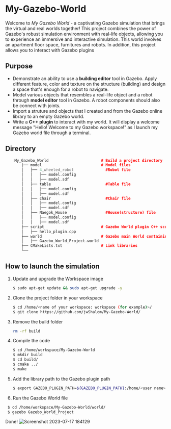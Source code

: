 # My-Gazebo-World
Welcome to *My Gazebo World* - a captivating Gazebo simulation that brings the virtual and real worlds together! This project combines the power of Gazebo's robust simulation environment with real-life objects, allowing you to experience an immersive and interactive simulation. This world involves an apartment floor space, furnitures and robots. In addition, this project allows you to interact with Gazebo plugins 


## Purpose 
+ Demonstrate an ability to use a **building editor** tool in Gazebo. Apply different feature, color and texture on the structure (building) and design a space that's enough for a robot to navigate.
+ Model various objects that resembles a real-life object and a robot through **model editor** tool in Gazebo. A robot components should also be connect with joints.
+ Import a struture and objects that I created and from the Gazebo online library to an empty Gazebo world.
+ Write a **C++ plugin** to interact with my world. It will display a welcome message "Hello! Welcome to my Gazebo workspace!" as I launch my Gazebo world file through a terminal.

## Directory

```C++
    My_Gazebo_World                       # Build a project directory 
       ├── model                          # Model files 
       │   ├── 4_wheeled_robot              #Robot file
       │   │   ├── model.config
       │   │   ├── model.sdf
       │   ├── table                        #Table file
       │   │   ├── model.config
       │   │   ├── model.sdf
       │   ├── chair                        #Chair file
       │   │   ├── model.config
       │   │   ├── model.sdf
       │   ├── Naegok_House                 #House(structure) file
       │   │   ├── model.config
       │   │   ├── model.sdf
       ├── script                         # Gazebo World plugin C++ script      
       │   ├── hello_plugin.cpp
       ├── world                          # Gazebo main World containing models 
       │   ├── Gazebo_World_Project.world
       ├── CMakeLists.txt                 # Link libraries 
       └── 

```

## How to launch the simulation
1. Update and upgrade the Workspace image
   ```Bash
   $ sudo apt-get update && sudo apt-get upgrade -y
   ```
2. Clone the project folder in your workspace
   ```Bash
   $ cd /home/<name of your workspace: workspace (for example)>/
   $ git clone https://github.com/jwShalom/My-Gazebo-World/
   ```
3. Remove the build folder
   ```Bash
   rm -rf build
   ```
4. Compile the code
   ```Bash
   $ cd /home/workspace/My-Gazebo-World
   $ mkdir build
   $ cd build/
   $ cmake ../
   $ make
   ```
5. Add the library path to the Gazebo plugin path
   ```Bash
   $ export GAZEBO_PLUGIN_PATH=${GAZEBO_PLUGIN_PATH}:/home/<user name>/workspace/My-Gazebo-World/build
   ```
6. Run the Gazebo World file
  ```Bash
   $ cd /home/workspace/My-Gazebo-World/world/
   $ gazebo Gazebo_World_Project
  ```

Done!
![Screenshot 2023-07-17 184129](https://github.com/jwShalom/My-Gazebo-World/assets/124924697/5ae785d9-81a8-43e7-9c4b-8a39c7d9baa4)
